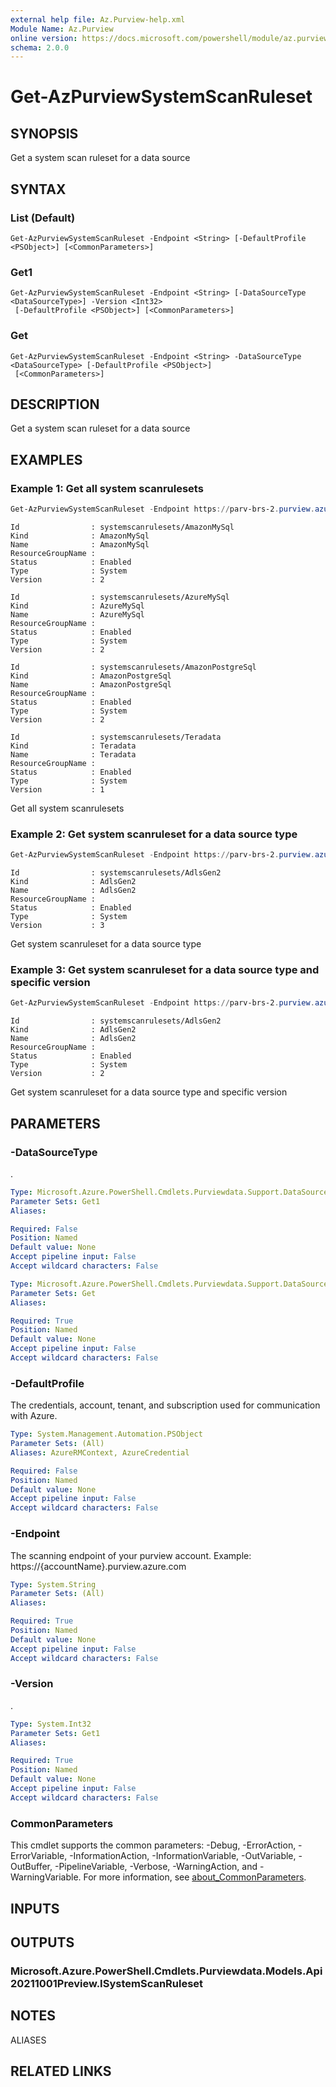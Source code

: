```yaml
---
external help file: Az.Purview-help.xml
Module Name: Az.Purview
online version: https://docs.microsoft.com/powershell/module/az.purview/get-azpurviewsystemscanruleset
schema: 2.0.0
---
```


# Get-AzPurviewSystemScanRuleset

## SYNOPSIS
Get a system scan ruleset for a data source

## SYNTAX

### List (Default)
```
Get-AzPurviewSystemScanRuleset -Endpoint <String> [-DefaultProfile <PSObject>] [<CommonParameters>]
```

### Get1
```
Get-AzPurviewSystemScanRuleset -Endpoint <String> [-DataSourceType <DataSourceType>] -Version <Int32>
 [-DefaultProfile <PSObject>] [<CommonParameters>]
```

### Get
```
Get-AzPurviewSystemScanRuleset -Endpoint <String> -DataSourceType <DataSourceType> [-DefaultProfile <PSObject>]
 [<CommonParameters>]
```

## DESCRIPTION
Get a system scan ruleset for a data source

## EXAMPLES

### Example 1: Get all system scanrulesets
```powershell
Get-AzPurviewSystemScanRuleset -Endpoint https://parv-brs-2.purview.azure.com/
```

```output
Id                : systemscanrulesets/AmazonMySql
Kind              : AmazonMySql
Name              : AmazonMySql
ResourceGroupName :
Status            : Enabled
Type              : System
Version           : 2

Id                : systemscanrulesets/AzureMySql
Kind              : AzureMySql
Name              : AzureMySql
ResourceGroupName :
Status            : Enabled
Type              : System
Version           : 2

Id                : systemscanrulesets/AmazonPostgreSql
Kind              : AmazonPostgreSql
Name              : AmazonPostgreSql
ResourceGroupName :
Status            : Enabled
Type              : System
Version           : 2

Id                : systemscanrulesets/Teradata
Kind              : Teradata
Name              : Teradata
ResourceGroupName :
Status            : Enabled
Type              : System
Version           : 1
```

Get all system scanrulesets

### Example 2: Get system scanruleset for a data source type
```powershell
Get-AzPurviewSystemScanRuleset -Endpoint https://parv-brs-2.purview.azure.com/  -DataSourceType 'AdlsGen2'
```

```output
Id                : systemscanrulesets/AdlsGen2
Kind              : AdlsGen2
Name              : AdlsGen2
ResourceGroupName :
Status            : Enabled
Type              : System
Version           : 3
```

Get system scanruleset for a data source type

### Example 3: Get system scanruleset for a data source type and specific version
```powershell
Get-AzPurviewSystemScanRuleset -Endpoint https://parv-brs-2.purview.azure.com/  -DataSourceType 'AdlsGen2' -Version 2
```

```output
Id                : systemscanrulesets/AdlsGen2
Kind              : AdlsGen2
Name              : AdlsGen2
ResourceGroupName :
Status            : Enabled
Type              : System
Version           : 2
```

Get system scanruleset for a data source type and specific version

## PARAMETERS

### -DataSourceType
.

```yaml
Type: Microsoft.Azure.PowerShell.Cmdlets.Purviewdata.Support.DataSourceType
Parameter Sets: Get1
Aliases:

Required: False
Position: Named
Default value: None
Accept pipeline input: False
Accept wildcard characters: False
```

```yaml
Type: Microsoft.Azure.PowerShell.Cmdlets.Purviewdata.Support.DataSourceType
Parameter Sets: Get
Aliases:

Required: True
Position: Named
Default value: None
Accept pipeline input: False
Accept wildcard characters: False
```

### -DefaultProfile
The credentials, account, tenant, and subscription used for communication with Azure.

```yaml
Type: System.Management.Automation.PSObject
Parameter Sets: (All)
Aliases: AzureRMContext, AzureCredential

Required: False
Position: Named
Default value: None
Accept pipeline input: False
Accept wildcard characters: False
```

### -Endpoint
The scanning endpoint of your purview account.
Example: https://{accountName}.purview.azure.com

```yaml
Type: System.String
Parameter Sets: (All)
Aliases:

Required: True
Position: Named
Default value: None
Accept pipeline input: False
Accept wildcard characters: False
```

### -Version
.

```yaml
Type: System.Int32
Parameter Sets: Get1
Aliases:

Required: True
Position: Named
Default value: None
Accept pipeline input: False
Accept wildcard characters: False
```

### CommonParameters
This cmdlet supports the common parameters: -Debug, -ErrorAction, -ErrorVariable, -InformationAction, -InformationVariable, -OutVariable, -OutBuffer, -PipelineVariable, -Verbose, -WarningAction, and -WarningVariable. For more information, see [about_CommonParameters](http://go.microsoft.com/fwlink/?LinkID=113216).

## INPUTS

## OUTPUTS

### Microsoft.Azure.PowerShell.Cmdlets.Purviewdata.Models.Api20211001Preview.ISystemScanRuleset

## NOTES

ALIASES

## RELATED LINKS
